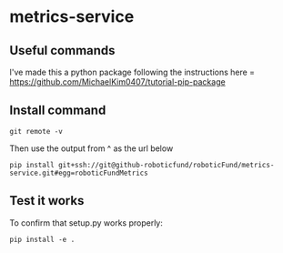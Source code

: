 # metrics-service

## Useful commands

I've made this a python package following the instructions here = https://github.com/MichaelKim0407/tutorial-pip-package

## Install command

```
git remote -v
```

Then use the output from ^ as the url below

```
pip install git+ssh://git@github-roboticfund/roboticFund/metrics-service.git#egg=roboticFundMetrics

```

## Test it works

To confirm that setup.py works properly:

```
pip install -e .
```
